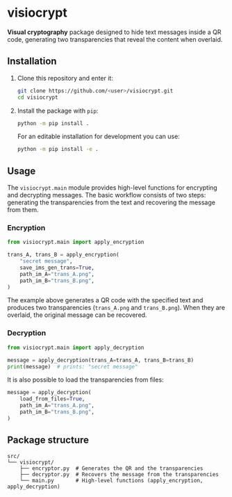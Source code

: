 # visiocrypt

**Visual cryptography** package designed to hide text messages inside a QR
code, generating two transparencies that reveal the content when overlaid.

## Installation

1. Clone this repository and enter it:

   ```bash
   git clone https://github.com/<user>/visiocrypt.git
   cd visiocrypt
   ```

2. Install the package with `pip`:

   ```bash
   python -m pip install .
   ```

   For an editable installation for development you can use:

   ```bash
   python -m pip install -e .
   ```

## Usage

The `visiocrypt.main` module provides high-level functions for encrypting and
decrypting messages. The basic workflow consists of two steps: generating the
transparencies from the text and recovering the message from them.

### Encryption

```python
from visiocrypt.main import apply_encryption

trans_A, trans_B = apply_encryption(
    "secret message",
    save_ims_gen_trans=True,
    path_im_A="trans_A.png",
    path_im_B="trans_B.png",
)
```

The example above generates a QR code with the specified text and produces two
transparencies (`trans_A.png` and `trans_B.png`). When they are overlaid, the
original message can be recovered.

### Decryption

```python
from visiocrypt.main import apply_decryption

message = apply_decryption(trans_A=trans_A, trans_B=trans_B)
print(message)  # prints: "secret message"
```

It is also possible to load the transparencies from files:

```python
message = apply_decryption(
    load_from_files=True,
    path_im_A="trans_A.png",
    path_im_B="trans_B.png",
)
```

## Package structure

```
src/
└── visiocrypt/
    ├── encryptor.py  # Generates the QR and the transparencies
    ├── decryptor.py  # Recovers the message from the transparencies
    └── main.py       # High-level functions (apply_encryption, apply_decryption)
```

